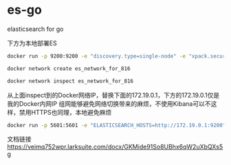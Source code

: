 # es-go
elasticsearch for go

下方为本地部署ES

```bash
docker run -p 9200:9200 -e "discovery.type=single-node" -e "xpack.security.enabled=false" -e "xpack.security.http.ssl.enabled=false" --name es816 --network es_network_for_816 docker.elastic.co/elasticsearch/elasticsearch:8.16.1
```

```bash
docker network create es_network_for_816

docker network inspect es_network_for_816
```


从上面inspect到的Docker网络IP，替换下面的172.19.0.1，下方的172.19.0.1仅是我的Docker内网IP
组网能够避免网络切换带来的麻烦，不使用Kibana可以不这样，禁用HTTPS也同理，本地避免麻烦
```bash
docker run -p 5601:5601 -e "ELASTICSEARCH_HOSTS=http://172.19.0.1:9200" -e "I18N_LOCALE=zh-CN" -e "TZ=Asia/Shanghai" --name kb816 --network es_network_for_816 docker.elastic.co/kibana/kibana:8.16.1
```

文档链接
https://veimq752wpr.larksuite.com/docx/GKMide91So8UBhx6qW2uXbQXs5g


